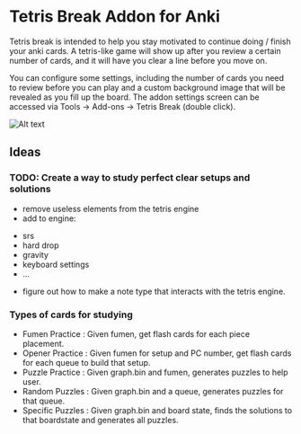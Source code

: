 # Tetris Break Addon for Anki
Tetris break is intended to help you stay motivated to continue doing / finish your anki cards. A tetris-like game will show up after you review a certain number of cards, and it will have you clear a line before you move on.

You can configure some settings, including the number of cards you need to review before you can play and a custom background image that will be revealed as you fill up the board.
The addon settings screen can be accessed via Tools -> Add-ons -> Tetris Break (double click).

![Alt text](preview/addon-preview.gif?raw=true "Addon Preview")

## Ideas
### TODO: Create a way to study perfect clear setups and solutions
+ remove useless elements from the tetris engine
+ add to engine:
- srs
- hard drop
- gravity
- keyboard settings
- ...
+ figure out how to make a note type that interacts with the tetris engine.
### Types of cards for studying
+ Fumen Practice : Given fumen, get flash cards for each piece placement.
+ Opener Practice : Given fumen for setup and PC number, get flash cards for
  each queue to build that setup.
+ Puzzle Practice : Given graph.bin and fumen, generates puzzles to help user.
+ Random Puzzles : Given graph.bin and a queue, generates puzzles for that
  queue.
+ Specific Puzzles : Given graph.bin and board state, finds the solutions to
  that boardstate and generates all puzzles.

